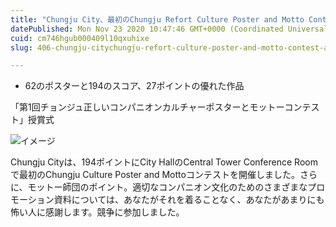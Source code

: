 ```yaml
---
title: "Chungju City、最初のChungju Refort Culture Poster and Motto Contest Award"
datePublished: Mon Nov 23 2020 10:47:46 GMT+0000 (Coordinated Universal Time)
cuid: cm746hgub000409l10qxuhixe
slug: 406-chungju-citychungju-refort-culture-poster-and-motto-contest-award

---
```



- 62のポスターと194のスコア、27ポイントの優れた作品

「第1回チョンジュ正しいコンパニオンカルチャーポスターとモットーコンテスト」授賞式

![イメージ](https://cdn.hashnode.com/res/hashnode/image/upload/v1739501841683/9466ae11-e884-474b-99c7-a1a1335a74f4.jpeg)

Chungju Cityは、194ポイントにCity HallのCentral Tower Conference Roomで最初のChungju Culture Poster and Mottoコンテストを開催しました。さらに、モットー師団のポイント。適切なコンパニオン文化のためのさまざまなプロモーション資料については、あなたがそれを着ることなく、あなたがあまりにも怖い人に感謝します。競争に参加しました。